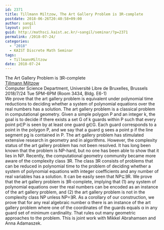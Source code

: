 ```yaml
---
id: 2371
title: Tillmann Miltzow, The Art Gallery Problem is ∃R-complete
postdate: 2018-06-26T20:40:58+09:00
author: sangil
layout: post
guid: http://mathsci.kaist.ac.kr/~sangil/seminar/?p=2371
permalink: /2018-07-24/
categories:
  - "2018"
  - KAIST Discrete Math Seminar
tags:
  - TillmannMiltzow
date: 2018-07-24
---
```

<div class="talk">
  The Art Gallery Problem is ∃R-complete
</div>

<div class="speaker">
  <a href="https://sites.google.com/site/tillshome/">Tillmann Miltzow</a><br /> Computer Science Department, Université Libre de Bruxelles, Brussels
</div>

<div class="date">
  2018/7/24 Tue 5PM-6PM (Room 3434, Bldg. E6-1)
</div>

<div class="abstract">
  We prove that the art gallery problem is equivalent under polynomial time reductions to deciding whether a system of polynomial equations over the real numbers has a solution. The art gallery problem is a classical problem in computational geometry. Given a simple polygon P and an integer k, the goal is to decide if there exists a set G of k guards within P such that every point p∈P is seen by at least one guard g∈G. Each guard corresponds to a point in the polygon P, and we say that a guard g sees a point p if the line segment pg is contained in P. The art gallery problem has stimulated extensive research in geometry and in algorithms. However, the complexity status of the art gallery problem has not been resolved. It has long been known that the problem is NP-hard, but no one has been able to show that it lies in NP. Recently, the computational geometry community became more aware of the complexity class ∃R. The class ∃R consists of problems that can be reduced in polynomial time to the problem of deciding whether a system of polynomial equations with integer coefficients and any number of real variables has a solution. It can be easily seen that NP⊆∃R. We prove that the art gallery problem is ∃R-complete, implying that (1) any system of polynomial equations over the real numbers can be encoded as an instance of the art gallery problem, and (2) the art gallery problem is not in the complexity class NP unless NP=∃R. As a corollary of our construction, we prove that for any real algebraic number α there is an instance of the art gallery problem where one of the coordinates of the guards equals α in any guard set of minimum cardinality. That rules out many geometric approaches to the problem. This is joint work with Mikkel Abrahamsen and Anna Adamaszek.
</div>